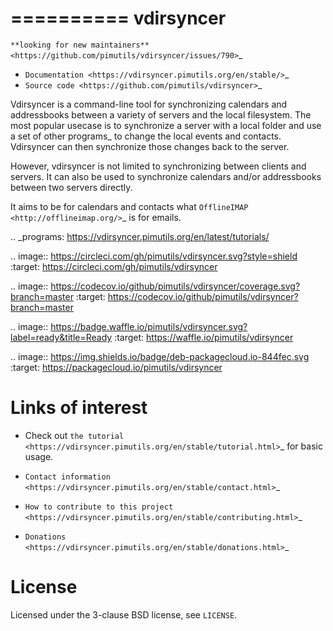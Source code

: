 ==========
vdirsyncer
==========

`**looking for new maintainers** <https://github.com/pimutils/vdirsyncer/issues/790>`_

- `Documentation <https://vdirsyncer.pimutils.org/en/stable/>`_
- `Source code <https://github.com/pimutils/vdirsyncer>`_

Vdirsyncer is a command-line tool for synchronizing calendars and addressbooks
between a variety of servers and the local filesystem. The most popular usecase
is to synchronize a server with a local folder and use a set of other programs_
to change the local events and contacts. Vdirsyncer can then synchronize those
changes back to the server.

However, vdirsyncer is not limited to synchronizing between clients and
servers. It can also be used to synchronize calendars and/or addressbooks
between two servers directly.

It aims to be for calendars and contacts what `OfflineIMAP
<http://offlineimap.org/>`_ is for emails.

.. _programs: https://vdirsyncer.pimutils.org/en/latest/tutorials/

.. image:: https://circleci.com/gh/pimutils/vdirsyncer.svg?style=shield
    :target: https://circleci.com/gh/pimutils/vdirsyncer

.. image:: https://codecov.io/github/pimutils/vdirsyncer/coverage.svg?branch=master
    :target: https://codecov.io/github/pimutils/vdirsyncer?branch=master

.. image:: https://badge.waffle.io/pimutils/vdirsyncer.svg?label=ready&title=Ready
    :target: https://waffle.io/pimutils/vdirsyncer

.. image:: https://img.shields.io/badge/deb-packagecloud.io-844fec.svg
    :target: https://packagecloud.io/pimutils/vdirsyncer

Links of interest
=================

* Check out `the tutorial
  <https://vdirsyncer.pimutils.org/en/stable/tutorial.html>`_ for basic
  usage.

* `Contact information
  <https://vdirsyncer.pimutils.org/en/stable/contact.html>`_

* `How to contribute to this project
  <https://vdirsyncer.pimutils.org/en/stable/contributing.html>`_

* `Donations <https://vdirsyncer.pimutils.org/en/stable/donations.html>`_

License
=======

Licensed under the 3-clause BSD license, see ``LICENSE``.
